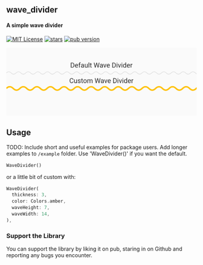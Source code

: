 ## wave_divider

#### A simple wave divider

<p >
<a href="https://img.shields.io/badge/License-MIT-green"><img 
align="center" src="https://img.shields.io/badge/License-MIT-green" alt="MIT License"></a>  
<a href="https://github.com/tranhuudang/wave_divider/stargazers"><img align="center" src="https://img.shields.io/github/stars/tranhuudang/wave_divider?style=flat&logo=github&colorB=green&label=stars" alt="stars"></a>  
<a href="https://pub.dev/packages/wave_divider/versions/0.0.1"><img 
align="center" src="https://img.shields.io/pub/v/wave_divider.svg" alt="pub version"></a>
</p>  

![](https://github.com/tranhuudang/wave_divider/blob/master/example/assets/screenshot_1.png?raw=true)


## Usage

TODO: Include short and useful examples for package users. Add longer examples
to `/example` folder.
Use 'WaveDivider()' if you want the default.
```dart
WaveDivider()
```

or a little bit of custom with:
```dart
WaveDivider(
  thickness: 3,
  color: Colors.amber,
  waveHeight: 7,
  waveWidth: 14,
),
```

### Support the Library

You can support the library by liking it on pub, staring in on Github and reporting any bugs you
encounter.